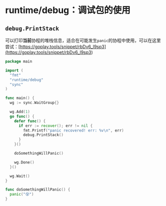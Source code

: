 # runtime/debug：调试包的使用
## `debug.PrintStack`

可以打印**当前**协程的堆栈信息，适合在可能发生`panic`的协程中使用，可以在这里尝试：[https://goplay.tools/snippet/rbDv6_l9sp3](<https://goplay.tools/snippet/rbDv6_l9sp3>)

```Go
package main

import (
  "fmt"
  "runtime/debug"
  "sync"
)

func main() {
  wg := sync.WaitGroup{}

  wg.Add(1)
  go func() {
    defer func() {
      if err := recover(); err != nil {
        fmt.Printf("panic recovered! err: %v\n", err)
        debug.PrintStack()
      }
    }()

    doSomethingWillPanic()

    wg.Done()
  }()

  wg.Wait()
}

func doSomethingWillPanic() {
  panic("😵")
}

```

